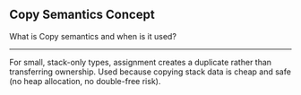 ## Copy Semantics Concept

What is Copy semantics and when is it used?

---

For small, stack-only types, assignment creates a duplicate rather than transferring ownership. Used because copying stack data is cheap and safe (no heap allocation, no double-free risk).

